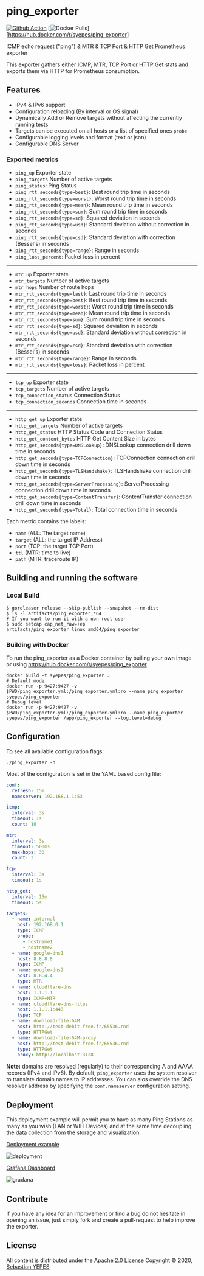 # ping_exporter

[![Github Action](https://github.com/syepes/ping_exporter/workflows/build/badge.svg)](https://github.com/syepes/ping_exporter/actions)
[![Docker Pulls](https://img.shields.io/docker/pulls/syepes/ping_exporter.svg?maxAge=604800)][https://hub.docker.com/r/syepes/ping_exporter]

ICMP echo request ("ping") & MTR & TCP Port & HTTP Get Prometheus exporter

This exporter gathers either ICMP, MTR, TCP Port or HTTP Get stats and exports them via HTTP for Prometheus consumption.

## Features

- IPv4 & IPv6 support
- Configuration reloading (By interval or OS signal)
- Dynamically Add or Remove targets without affecting the currently running tests
- Targets can be executed on all hosts or a list of specified ones `probe`
- Configurable logging levels and format (text or json)
- Configurable DNS Server

### Exported metrics

- `ping_up`                                      Exporter state
- `ping_targets`                                 Number of active targets
- `ping_status`:                                 Ping Status
- `ping_rtt_seconds{type=best}`:                 Best round trip time in seconds
- `ping_rtt_seconds{type=worst}`:                Worst round trip time in seconds
- `ping_rtt_seconds{type=mean}`:                 Mean round trip time in seconds
- `ping_rtt_seconds{type=sum}`:                  Sum round trip time in seconds
- `ping_rtt_seconds{type=sd}`:                   Squared deviation in seconds
- `ping_rtt_seconds{type=usd}`:                  Standard deviation without correction in seconds
- `ping_rtt_seconds{type=csd}`:                  Standard deviation with correction (Bessel's) in seconds
- `ping_rtt_seconds{type=range}`:                Range in seconds
- `ping_loss_percent`:                           Packet loss in percent

---

- `mtr_up`                                       Exporter state
- `mtr_targets`                                  Number of active targets
- `mtr_hops`                                     Number of route hops
- `mtr_rtt_seconds{type=last}`:                  Last round trip time in seconds
- `mtr_rtt_seconds{type=best}`:                  Best round trip time in seconds
- `mtr_rtt_seconds{type=worst}`:                 Worst round trip time in seconds
- `mtr_rtt_seconds{type=mean}`:                  Mean round trip time in seconds
- `mtr_rtt_seconds{type=sum}`:                   Sum round trip time in seconds
- `mtr_rtt_seconds{type=sd}`:                    Squared deviation in seconds
- `mtr_rtt_seconds{type=usd}`:                   Standard deviation without correction in seconds
- `mtr_rtt_seconds{type=csd}`:                   Standard deviation with correction (Bessel's) in seconds
- `mtr_rtt_seconds{type=range}`:                 Range in seconds
- `mtr_rtt_seconds{type=loss}`:                  Packet loss in percent

---

- `tcp_up`                                       Exporter state
- `tcp_targets`                                  Number of active targets
- `tcp_connection_status`                        Connection Status
- `tcp_connection_seconds`                       Connection time in seconds

---

- `http_get_up`                                  Exporter state
- `http_get_targets`                             Number of active targets
- `http_get_status`                              HTTP Status Code and Connection Status
- `http_get_content_bytes`                       HTTP Get Content Size in bytes
- `http_get_seconds{type=DNSLookup}`:            DNSLookup connection drill down time in seconds
- `http_get_seconds{type=TCPConnection}`:        TCPConnection connection drill down time in seconds
- `http_get_seconds{type=TLSHandshake}`:         TLSHandshake connection drill down time in seconds
- `http_get_seconds{type=ServerProcessing}`:     ServerProcessing connection drill down time in seconds
- `http_get_seconds{type=ContentTransfer}`:      ContentTransfer connection drill down time in seconds
- `http_get_seconds{type=Total}`:                Total connection time in seconds

Each metric contains the labels:

- `name` (ALL: The target name)
- `target` (ALL: the target IP Address)
- `port` (TCP: the target TCP Port)
- `ttl` (MTR: time to live)
- `path` (MTR: traceroute IP)

## Building and running the software

### Local Build

```console
$ goreleaser release --skip-publish --snapshot --rm-dist
$ ls -l artifacts/ping_exporter_*64
# If you want to run it with a non root user
$ sudo setcap cap_net_raw=+ep artifacts/ping_exporter_linux_amd64/ping_exporter
```

### Building with Docker

To run the ping_exporter as a Docker container by builing your own image or using <https://hub.docker.com/r/syepes/ping_exporter>

```console
docker build -t syepes/ping_exporter .
# Default mode
docker run -p 9427:9427 -v $PWD/ping_exporter.yml:/ping_exporter.yml:ro --name ping_exporter syepes/ping_exporter
# Debug level
docker run -p 9427:9427 -v $PWD/ping_exporter.yml:/ping_exporter.yml:ro --name ping_exporter syepes/ping_exporter /app/ping_exporter --log.level=debug
```

## Configuration

To see all available configuration flags:

```console
./ping_exporter -h
```

Most of the configuration is set in the YAML based config file:

```yaml
conf:
  refresh: 15m
  nameserver: 192.168.1.1:53

icmp:
  interval: 3s
  timeout: 1s
  count: 10

mtr:
  interval: 3s
  timeout: 500ms
  max-hops: 30
  count: 3

tcp:
  interval: 3s
  timeout: 1s

http_get:
  interval: 15m
  timeout: 5s

targets:
  - name: internal
    host: 192.168.0.1
    type: ICMP
    probe:
      - hostname1
      - hostname2
  - name: google-dns1
    host: 8.8.8.8
    type: ICMP
  - name: google-dns2
    host: 8.8.4.4
    type: MTR
  - name: cloudflare-dns
    host: 1.1.1.1
    type: ICMP+MTR
  - name: cloudflare-dns-https
    host: 1.1.1.1:443
    type: TCP
  - name: download-file-64M
    host: http://test-debit.free.fr/65536.rnd
    type: HTTPGet
  - name: download-file-64M-proxy
    host: http://test-debit.free.fr/65536.rnd
    type: HTTPGet
    proxy: http://localhost:3128
```

**Note:** domains are resolved (regularly) to their corresponding A and AAAA records (IPv4 and IPv6).
By default, `ping_exporter` uses the system resolver to translate domain names to IP addresses.
You can alos override the DNS resolver address by specifying the `conf.nameserver` configuration setting.

## Deployment

This deployment example will permit you to have as many Ping Stations as many as you wish (LAN or WIFI Devices) and at the same time decoupling the data collection from the storage and visualization.

[Deployment example](https://github.com/syepes/ping_exporter/blob/master/dist/deploy/)

![deployment](https://raw.githubusercontent.com/syepes/ping_exporter/master/dist/deployment.png)

[Grafana Dashboard](https://github.com/syepes/ping_exporter/blob/master/dist/deploy/cfg/provisioning/dashboards/ping_exporter.json)

![gradana](https://raw.githubusercontent.com/syepes/ping_exporter/master/dist/ping_exporter.gif)

## Contribute

If you have any idea for an improvement or find a bug do not hesitate in opening an issue, just simply fork and create a pull-request to help improve the exporter.

## License

All content is distributed under the [Apache 2.0 License](http://www.apache.org/licenses/LICENSE-2.0)
Copyright &copy; 2020, [Sebastian YEPES](mailto:syepes@gmail.com)

